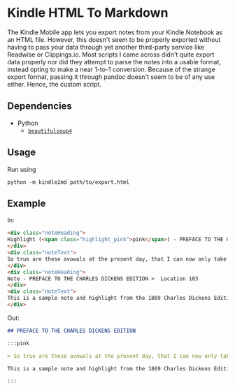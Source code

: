 # Kindle HTML To Markdown

The Kindle Mobile app lets you export notes from your Kindle Notebook as an HTML file. However, this doesn't seem to be properly exported without having to pass your data through yet another third-party service like Readwise or Clippings.io. Most scripts I came across didn't quite export data properly nor did they attempt to parse the notes into a usable format, instead opting to make a near 1-to-1 conversion. Because of the strange export format, passing it through pandoc doesn't seem to be of any use either. Hence, the custom script.

## Dependencies

- Python
  - [`beautifulsoup4`](https://pypi.org/project/beautifulsoup4/)

## Usage

Run using

```
python -m kindle2md path/to/export.html
```

## Example

In:

```html
<div class="noteHeading">
Highlight (<span class="highlight_pink">pink</span>) - PREFACE TO THE CHARLES DICKENS EDITION >  Location 103
</div>
<div class="noteText">
So true are these avowals at the present day, that I can now only take the reader into one confidence more. Of all my books, I like this the best. It will be easily believed that I am a fond parent to every child of my fancy, and that no one can ever love that family as dearly as I love them. But, like many fond parents, I have in my heart of hearts a favourite child. And his name is DAVID COPPERFIELD.
</div>
<div class="noteHeading">
Note - PREFACE TO THE CHARLES DICKENS EDITION >  Location 103
</div>
<div class="noteText">
This is a sample note and highlight from the 1869 Charles Dickens Edition of David Copperfield that is freely available on Gutenberg.
</div>
```

Out:

```markdown
## PREFACE TO THE CHARLES DICKENS EDITION

:::pink

> So true are these avowals at the present day, that I can now only take the reader into one confidence more. Of all my books, I like this the best. It will be easily believed that I am a fond parent to every child of my fancy, and that no one can ever love that family as dearly as I love them. But, like many fond parents, I have in my heart of hearts a favourite child. And his name is DAVID COPPERFIELD.

This is a sample note and highlight from the 1869 Charles Dickens Edition of David Copperfield that is freely available on Gutenberg.

:::
```
